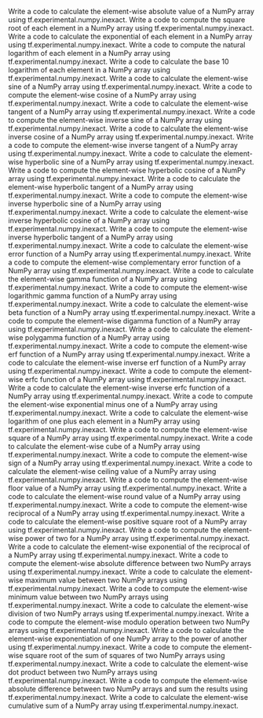 Write a code to calculate the element-wise absolute value of a NumPy array using tf.experimental.numpy.inexact.
Write a code to compute the square root of each element in a NumPy array using tf.experimental.numpy.inexact.
Write a code to calculate the exponential of each element in a NumPy array using tf.experimental.numpy.inexact.
Write a code to compute the natural logarithm of each element in a NumPy array using tf.experimental.numpy.inexact.
Write a code to calculate the base 10 logarithm of each element in a NumPy array using tf.experimental.numpy.inexact.
Write a code to calculate the element-wise sine of a NumPy array using tf.experimental.numpy.inexact.
Write a code to compute the element-wise cosine of a NumPy array using tf.experimental.numpy.inexact.
Write a code to calculate the element-wise tangent of a NumPy array using tf.experimental.numpy.inexact.
Write a code to compute the element-wise inverse sine of a NumPy array using tf.experimental.numpy.inexact.
Write a code to calculate the element-wise inverse cosine of a NumPy array using tf.experimental.numpy.inexact.
Write a code to compute the element-wise inverse tangent of a NumPy array using tf.experimental.numpy.inexact.
Write a code to calculate the element-wise hyperbolic sine of a NumPy array using tf.experimental.numpy.inexact.
Write a code to compute the element-wise hyperbolic cosine of a NumPy array using tf.experimental.numpy.inexact.
Write a code to calculate the element-wise hyperbolic tangent of a NumPy array using tf.experimental.numpy.inexact.
Write a code to compute the element-wise inverse hyperbolic sine of a NumPy array using tf.experimental.numpy.inexact.
Write a code to calculate the element-wise inverse hyperbolic cosine of a NumPy array using tf.experimental.numpy.inexact.
Write a code to compute the element-wise inverse hyperbolic tangent of a NumPy array using tf.experimental.numpy.inexact.
Write a code to calculate the element-wise error function of a NumPy array using tf.experimental.numpy.inexact.
Write a code to compute the element-wise complementary error function of a NumPy array using tf.experimental.numpy.inexact.
Write a code to calculate the element-wise gamma function of a NumPy array using tf.experimental.numpy.inexact.
Write a code to compute the element-wise logarithmic gamma function of a NumPy array using tf.experimental.numpy.inexact.
Write a code to calculate the element-wise beta function of a NumPy array using tf.experimental.numpy.inexact.
Write a code to compute the element-wise digamma function of a NumPy array using tf.experimental.numpy.inexact.
Write a code to calculate the element-wise polygamma function of a NumPy array using tf.experimental.numpy.inexact.
Write a code to compute the element-wise erf function of a NumPy array using tf.experimental.numpy.inexact.
Write a code to calculate the element-wise inverse erf function of a NumPy array using tf.experimental.numpy.inexact.
Write a code to compute the element-wise erfc function of a NumPy array using tf.experimental.numpy.inexact.
Write a code to calculate the element-wise inverse erfc function of a NumPy array using tf.experimental.numpy.inexact.
Write a code to compute the element-wise exponential minus one of a NumPy array using tf.experimental.numpy.inexact.
Write a code to calculate the element-wise logarithm of one plus each element in a NumPy array using tf.experimental.numpy.inexact.
Write a code to compute the element-wise square of a NumPy array using tf.experimental.numpy.inexact.
Write a code to calculate the element-wise cube of a NumPy array using tf.experimental.numpy.inexact.
Write a code to compute the element-wise sign of a NumPy array using tf.experimental.numpy.inexact.
Write a code to calculate the element-wise ceiling value of a NumPy array using tf.experimental.numpy.inexact.
Write a code to compute the element-wise floor value of a NumPy array using tf.experimental.numpy.inexact.
Write a code to calculate the element-wise round value of a NumPy array using tf.experimental.numpy.inexact.
Write a code to compute the element-wise reciprocal of a NumPy array using tf.experimental.numpy.inexact.
Write a code to calculate the element-wise positive square root of a NumPy array using tf.experimental.numpy.inexact.
Write a code to compute the element-wise power of two for a NumPy array using tf.experimental.numpy.inexact.
Write a code to calculate the element-wise exponential of the reciprocal of a NumPy array using tf.experimental.numpy.inexact.
Write a code to compute the element-wise absolute difference between two NumPy arrays using tf.experimental.numpy.inexact.
Write a code to calculate the element-wise maximum value between two NumPy arrays using tf.experimental.numpy.inexact.
Write a code to compute the element-wise minimum value between two NumPy arrays using tf.experimental.numpy.inexact.
Write a code to calculate the element-wise division of two NumPy arrays using tf.experimental.numpy.inexact.
Write a code to compute the element-wise modulo operation between two NumPy arrays using tf.experimental.numpy.inexact.
Write a code to calculate the element-wise exponentiation of one NumPy array to the power of another using tf.experimental.numpy.inexact.
Write a code to compute the element-wise square root of the sum of squares of two NumPy arrays using tf.experimental.numpy.inexact.
Write a code to calculate the element-wise dot product between two NumPy arrays using tf.experimental.numpy.inexact.
Write a code to compute the element-wise absolute difference between two NumPy arrays and sum the results using tf.experimental.numpy.inexact.
Write a code to calculate the element-wise cumulative sum of a NumPy array using tf.experimental.numpy.inexact.
